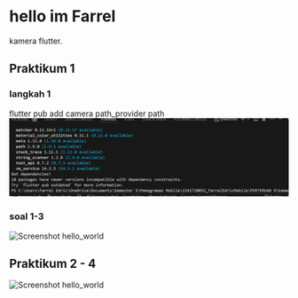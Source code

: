 # hello im Farrel

kamera flutter.

## Praktikum 1

### langkah 1
flutter pub add camera path_provider path
![Screenshot hello_world](assets/instal%20camera%20pub.png)

### soal 1-3

![Screenshot hello_world]()

## Praktikum 2 - 4

![Screenshot hello_world]()



